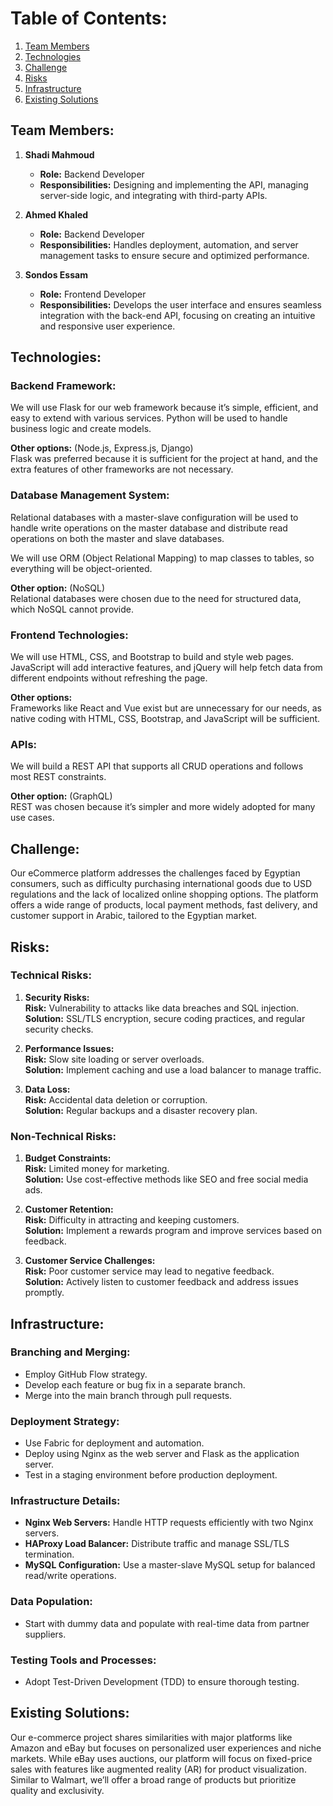 # Table of Contents:
1. [Team Members](#team-members)
2. [Technologies](#technologies)
3. [Challenge](#challenge)
4. [Risks](#risks)
5. [Infrastructure](#infrastructure)
6. [Existing Solutions](#existing-solutions)

## Team Members:
1. **Shadi Mahmoud**  
   - **Role:** Backend Developer  
   - **Responsibilities:** Designing and implementing the API, managing server-side logic, and integrating with third-party APIs.
   
2. **Ahmed Khaled**  
   - **Role:** Backend Developer  
   - **Responsibilities:** Handles deployment, automation, and server management tasks to ensure secure and optimized performance.
   
3. **Sondos Essam**  
   - **Role:** Frontend Developer  
   - **Responsibilities:** Develops the user interface and ensures seamless integration with the back-end API, focusing on creating an intuitive and responsive user experience.

## Technologies:
### Backend Framework:
We will use Flask for our web framework because it’s simple, efficient, and easy to extend with various services. Python will be used to handle business logic and create models.

**Other options:** (Node.js, Express.js, Django)  
Flask was preferred because it is sufficient for the project at hand, and the extra features of other frameworks are not necessary.

### Database Management System:
Relational databases with a master-slave configuration will be used to handle write operations on the master database and distribute read operations on both the master and slave databases.

We will use ORM (Object Relational Mapping) to map classes to tables, so everything will be object-oriented.

**Other option:** (NoSQL)  
Relational databases were chosen due to the need for structured data, which NoSQL cannot provide.

### Frontend Technologies:
We will use HTML, CSS, and Bootstrap to build and style web pages. JavaScript will add interactive features, and jQuery will help fetch data from different endpoints without refreshing the page.

**Other options:**  
Frameworks like React and Vue exist but are unnecessary for our needs, as native coding with HTML, CSS, Bootstrap, and JavaScript will be sufficient.

### APIs:
We will build a REST API that supports all CRUD operations and follows most REST constraints.

**Other option:** (GraphQL)  
REST was chosen because it’s simpler and more widely adopted for many use cases.

## Challenge:
Our eCommerce platform addresses the challenges faced by Egyptian consumers, such as difficulty purchasing international goods due to USD regulations and the lack of localized online shopping options. The platform offers a wide range of products, local payment methods, fast delivery, and customer support in Arabic, tailored to the Egyptian market.

## Risks:
### Technical Risks:
1. **Security Risks:**  
   **Risk:** Vulnerability to attacks like data breaches and SQL injection.  
   **Solution:** SSL/TLS encryption, secure coding practices, and regular security checks.

2. **Performance Issues:**  
   **Risk:** Slow site loading or server overloads.  
   **Solution:** Implement caching and use a load balancer to manage traffic.

3. **Data Loss:**  
   **Risk:** Accidental data deletion or corruption.  
   **Solution:** Regular backups and a disaster recovery plan.

### Non-Technical Risks:
1. **Budget Constraints:**  
   **Risk:** Limited money for marketing.  
   **Solution:** Use cost-effective methods like SEO and free social media ads.

2. **Customer Retention:**  
   **Risk:** Difficulty in attracting and keeping customers.  
   **Solution:** Implement a rewards program and improve services based on feedback.

3. **Customer Service Challenges:**  
   **Risk:** Poor customer service may lead to negative feedback.  
   **Solution:** Actively listen to customer feedback and address issues promptly.

## Infrastructure:
### Branching and Merging:
- Employ GitHub Flow strategy.
- Develop each feature or bug fix in a separate branch.
- Merge into the main branch through pull requests.

### Deployment Strategy:
- Use Fabric for deployment and automation.
- Deploy using Nginx as the web server and Flask as the application server.
- Test in a staging environment before production deployment.

### Infrastructure Details:
- **Nginx Web Servers:** Handle HTTP requests efficiently with two Nginx servers.
- **HAProxy Load Balancer:** Distribute traffic and manage SSL/TLS termination.
- **MySQL Configuration:** Use a master-slave MySQL setup for balanced read/write operations.

### Data Population:
- Start with dummy data and populate with real-time data from partner suppliers.

### Testing Tools and Processes:
- Adopt Test-Driven Development (TDD) to ensure thorough testing.

## Existing Solutions:
Our e-commerce project shares similarities with major platforms like Amazon and eBay but focuses on personalized user experiences and niche markets. While eBay uses auctions, our platform will focus on fixed-price sales with features like augmented reality (AR) for product visualization. Similar to Walmart, we’ll offer a broad range of products but prioritize quality and exclusivity.
